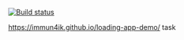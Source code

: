 [![Build status](https://ci.appveyor.com/api/projects/status/uwnm33hf4hr7n77d?svg=true)](https://ci.appveyor.com/project/immun4ik/loading-app-demo)

https://immun4ik.github.io/loading-app-demo/ task